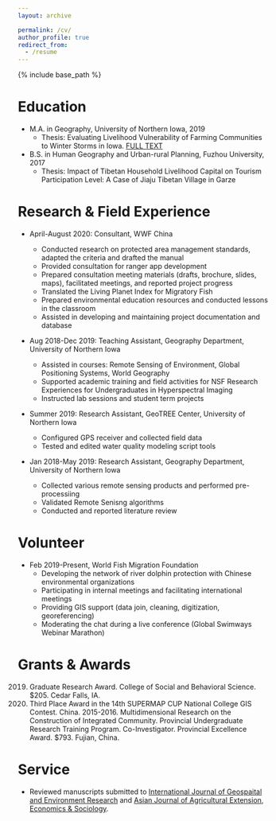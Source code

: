 ```yaml
---
layout: archive

permalink: /cv/
author_profile: true
redirect_from:
  - /resume
---
```


{% include base_path %}

Education
======
* M.A. in Geography, University of Northern Iowa, 2019
  - Thesis: Evaluating Livelihood Vulnerability of Farming Communities to Winter Storms in Iowa. [FULL TEXT](https://scholarworks.uni.edu/etd/1000/)
* B.S. in Human Geography and Urban-rural Planning, Fuzhou University, 2017
  - Thesis: Impact of Tibetan Household Livelihood Capital on Tourism Participation Level: A Case of Jiaju Tibetan Village in Garze

Research & Field Experience
======
* April-August 2020: Consultant, WWF China
  - Conducted research on protected area management standards, adapted the criteria and drafted the manual
  - Provided consultation for ranger app development
  - Prepared consultation meeting materials (drafts, brochure, slides, maps), facilitated meetings, and reported project progress
  - Translated the Living Planet Index for Migratory Fish
  - Prepared environmental education resources and conducted lessons in the classroom
  - Assisted in developing and maintaining project documentation and database 

* Aug 2018-Dec 2019: Teaching Assistant, Geography Department, University of Northern Iowa 
  - Assisted in courses: Remote Sensing of Environment, Global Positioning Systems, World Geography
  - Supported academic training and field activities for NSF Research Experiences for Undergraduates in Hyperspectral Imaging
  - Instructed lab sessions and student term projects
  
* Summer 2019: Research Assistant, GeoTREE Center, University of Northern Iowa
  - Configured GPS receiver and collected field data
  - Tested and edited water quality modeling script tools

* Jan 2018-May 2019: Research Assistant, Geography Department, University of Northern Iowa
  - Collected various remote sensing products and performed pre-processiing
  - Validated Remote Senisng algorithms
  - Conducted and reported literature review
  
Volunteer
======
* Feb 2019-Present, World Fish Migration Foundation
  - Developing the network of river dolphin protection with Chinese environmental organizations
  - Participating in internal meetings and facilitating international meetings
  - Providing GIS support (data join, cleaning, digitization, georeferencing)
  - Moderating the chat during a live conference (Global Swimways Webinar Marathon)

Grants & Awards
======
2019. Graduate Research Award. College of Social and Behavioral Science. $205. Cedar Falls, IA.
2016. Third Place Award in the 14th SUPERMAP CUP National College GIS Contest. China.
2015-2016. Multidimensional Research on the Construction of Integrated Community. Provincial Undergraduate Research Training Program. Co-Investigator. Provincial Excellence Award. $793. Fujian, China.

Service
======
* Reviewed manuscripts submitted to <u>International Journal of Geospaital and Environment Research</u> and <u>Asian Journal of Agricultural Extension, Economics & Sociology</u>.
